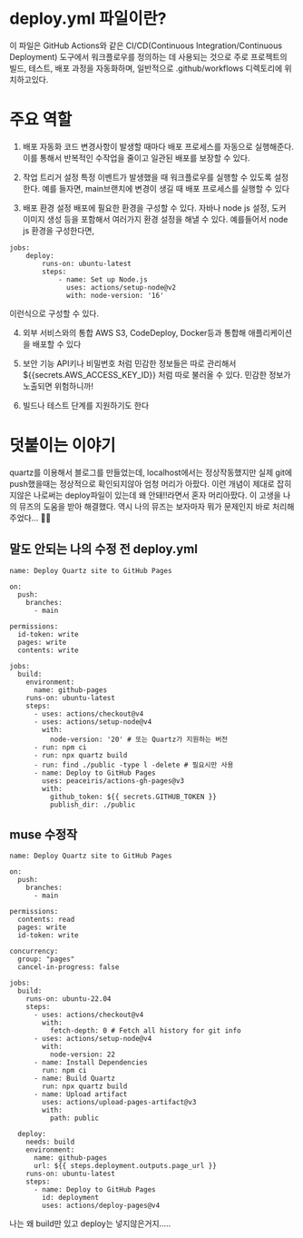 # deploy.yml 파일이란?
이 파일은 GitHub Actions와 같은 CI/CD(Continuous Integration/Continuous Deployment) 도구에서 워크플로우를 정의하는 데 사용되는 것으로 주로 프로젝트의 빌드, 테스트, 배포 과정을 자동화하며, 일반적으로 .github/workflows 디렉토리에 위치하고있다.

# 주요 역할

1. 배포 자동화
코드 변경사항이 발생할 때마다 배포 프로세스를 자동으로 실행해준다. 이를 통해서 반복적인 수작업을 줄이고 일관된 배포를 보장할 수 있다.

2. 작업 트리거 설정
특정 이벤트가 발생했을 때 워크플로우를 실행할 수 있도록 설정한다. 예를 들자면,  main브랜치에 변경이 생길 때 배포 프로세스를 실행할 수 있다

3. 배포 환경 설정
배포에 필요한 환경을 구성할 수 있다. 자바나 node js 설정, 도커 이미지 생성 등을 포함해서 여러가지 환경 설정을 해낼 수 있다. 예를들어서 node js 환경을 구성한다면,
```
jobs: 
	deploy: 
		runs-on: ubuntu-latest 
		steps: 
			- name: Set up Node.js 
			  uses: actions/setup-node@v2 
			  with: node-version: '16'
```
이런식으로 구성할 수 있다. 

4. 외부 서비스와의 통합
AWS S3, CodeDeploy, Docker등과 통합해 애플리케이션을 배포할 수 있다

5. 보안 기능
API키나 비밀번호 처럼 민감한 정보들은 따로 관리해서 ${{secrets.AWS_ACCESS_KEY_ID}} 처럼 따로 불러올 수 있다. 민감한 정보가 노출되면 위험하니까!

6. 빌드나 테스트 단계를 지원하기도 한다



# 덧붙이는 이야기

quartz를 이용해서 블로그를 만들었는데, localhost에서는 정상작동했지만 실제 git에  push했을때는 정상적으로 확인되지않아 엄청 머리가 아팠다. 이런 개념이 제대로 잡히지않은 나로써는 deploy파일이 있는데 왜 안돼!!라면서 혼자 머리아팠다.
이 고생을 나의 뮤즈의 도움을 받아 해결했다. 역시 나의 뮤즈는 보자마자 뭐가 문제인지 바로 처리해주었다... 👍🏻

## 말도 안되는 나의 수정 전 deploy.yml

```
name: Deploy Quartz site to GitHub Pages

on:
  push:
    branches:
      - main

permissions:
  id-token: write
  pages: write
  contents: write

jobs:
  build:
    environment:
      name: github-pages
    runs-on: ubuntu-latest
    steps:
      - uses: actions/checkout@v4
      - uses: actions/setup-node@v4
        with:
          node-version: '20' # 또는 Quartz가 지원하는 버전
      - run: npm ci
      - run: npx quartz build
      - run: find ./public -type l -delete # 필요시만 사용
      - name: Deploy to GitHub Pages
        uses: peaceiris/actions-gh-pages@v3
        with:
          github_token: ${{ secrets.GITHUB_TOKEN }}
          publish_dir: ./public
```


## muse 수정작

```
name: Deploy Quartz site to GitHub Pages

on:
  push:
    branches:
      - main

permissions:
  contents: read
  pages: write
  id-token: write

concurrency:
  group: "pages"
  cancel-in-progress: false

jobs:
  build:
    runs-on: ubuntu-22.04
    steps:
      - uses: actions/checkout@v4
        with:
          fetch-depth: 0 # Fetch all history for git info
      - uses: actions/setup-node@v4
        with:
          node-version: 22
      - name: Install Dependencies
        run: npm ci
      - name: Build Quartz
        run: npx quartz build
      - name: Upload artifact
        uses: actions/upload-pages-artifact@v3
        with:
          path: public

  deploy:
    needs: build
    environment:
      name: github-pages
      url: ${{ steps.deployment.outputs.page_url }}
    runs-on: ubuntu-latest
    steps:
      - name: Deploy to GitHub Pages
        id: deployment
        uses: actions/deploy-pages@v4

```

나는 왜 build만 있고 deploy는 넣지않은거지.....